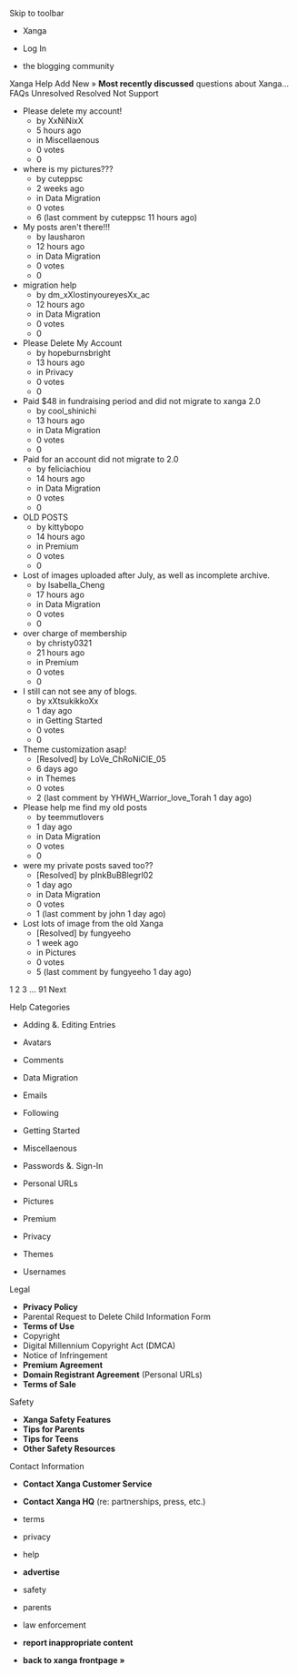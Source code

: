 Skip to toolbar

*   Xanga

*   Log In

*   the blogging community

Xanga Help Add New » **Most recently discussed** questions about Xanga… FAQs Unresolved Resolved Not Support

*   Please delete my account!
    *   by XxNiNixX
    *   5 hours ago
    *   in Miscellaenous
    *   0 votes
    *   0
*   where is my pictures???
    *   by cuteppsc
    *   2 weeks ago
    *   in Data Migration
    *   0 votes
    *   6 (last comment by cuteppsc 11 hours ago)
*   My posts aren't there!!!
    *   by lausharon
    *   12 hours ago
    *   in Data Migration
    *   0 votes
    *   0
*   migration help
    *   by dm\_xXlostinyoureyesXx\_ac
    *   12 hours ago
    *   in Data Migration
    *   0 votes
    *   0
*   Please Delete My Account
    *   by hopeburnsbright
    *   13 hours ago
    *   in Privacy
    *   0 votes
    *   0
*   Paid $48 in fundraising period and did not migrate to xanga 2.0
    *   by cool\_shinichi
    *   13 hours ago
    *   in Data Migration
    *   0 votes
    *   0
*   Paid for an account did not migrate to 2.0
    *   by feliciachiou
    *   14 hours ago
    *   in Data Migration
    *   0 votes
    *   0
*   OLD POSTS
    *   by kittybopo
    *   14 hours ago
    *   in Premium
    *   0 votes
    *   0
*   Lost of images uploaded after July, as well as incomplete archive.
    *   by Isabella\_Cheng
    *   17 hours ago
    *   in Data Migration
    *   0 votes
    *   0
*   over charge of membership
    *   by christy0321
    *   21 hours ago
    *   in Premium
    *   0 votes
    *   0
*   I still can not see any of blogs.
    *   by xXtsukikkoXx
    *   1 day ago
    *   in Getting Started
    *   0 votes
    *   0
*   Theme customization asap!
    *   \[Resolved\] by LoVe\_ChRoNiClE\_05
    *   6 days ago
    *   in Themes
    *   0 votes
    *   2 (last comment by YHWH\_Warrior\_love\_Torah 1 day ago)
*   Please help me find my old posts
    *   by teemmutlovers
    *   1 day ago
    *   in Data Migration
    *   0 votes
    *   0
*   were my private posts saved too??
    *   \[Resolved\] by pInkBuBBlegrl02
    *   1 day ago
    *   in Data Migration
    *   0 votes
    *   1 (last comment by john 1 day ago)
*   Lost lots of image from the old Xanga
    *   \[Resolved\] by fungyeeho
    *   1 week ago
    *   in Pictures
    *   0 votes
    *   5 (last comment by fungyeeho 1 day ago)

1 2 3 ... 91 Next

Help Categories

*   Adding &. Editing Entries
*   Avatars
*   Comments
*   Data Migration
*   Emails
*   Following
*   Getting Started
*   Miscellaenous

*   Passwords &. Sign-In
*   Personal URLs
*   Pictures
*   Premium
*   Privacy
*   Themes
*   Usernames

Legal

*   **Privacy Policy**
*   Parental Request to Delete Child Information Form
*   **Terms of Use**
*   Copyright
*   Digital Millennium Copyright Act (DMCA)
*   Notice of Infringement
*   **Premium Agreement**
*   **Domain Registrant Agreement** (Personal URLs)
*   **Terms of Sale**

Safety

*   **Xanga Safety Features**
*   **Tips for Parents**
*   **Tips for Teens**
*   **Other Safety Resources**

Contact Information

*   **Contact Xanga Customer Service**
*   **Contact Xanga HQ** (re: partnerships, press, etc.)

*   terms
*   privacy
*   help
*   **advertise**

*   safety
*   parents
*   law enforcement
*   **report inappropriate content**

*   **back to xanga frontpage »**